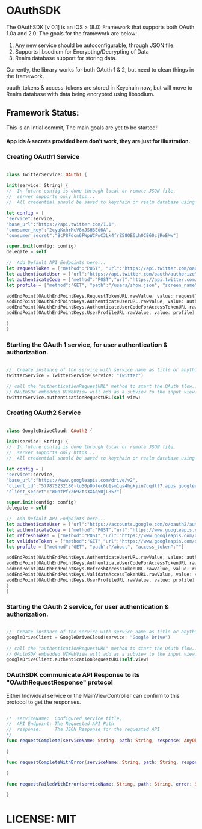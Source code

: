 # OAuthSDK 

The OAuthSDK [v 0.1] is an iOS > (8.0) Framework that supports both OAuth 1.0a and 2.0. The goals for the framework are below:

1. Any new service should be autoconfigurable, through JSON file.
2. Supports libsodium for Encrypting/Decrypting of Data
3. Realm database support for storing data.

Currently, the library works for both OAuth 1 & 2, but need to clean things in the framework.

oauth_tokens & access_tokens are stored in Keychain now, but will move to Realm database with data being encrypted using libsodium.

## Framework Status:
This is an Intial commit, The main goals are yet to be  started!!

#### App ids & secrets provided here don't work, they are just for illustration.

### Creating OAuth1 Service

```swift

class TwitterService: OAuth1 {

init(service: String) {
//  In future config is done through local or remote JSON file, 
//  server supports only https...
//  All credential should be saved to keychain or realm database using libsodium.

let config = [
"service":service,
"base_url":"https://api.twitter.com/1.1",
"consumer_key":"2cyqKxhrMcV8YJSH8Ed6A",
"consumer_secret":"BcP8Fdcn6FWpWCPwC3Lk4frZ58OE6Lh0CE60cjRoEMw"]

super.init(config: config)
delegate = self

//  Add Default API Endpoints here...
let requestToken = ["method":"POST", "url":"https://api.twitter.com/oauth/request_token", "format":"&=", "oauth_callback":"https://127.0.0.1:9000/oauth1/twitter/"]
let authenticateUser = ["url":"https://api.twitter.com/oauth/authorize", "oauth_token":""]
let authenticateCode = ["method":"POST","url":"https://api.twitter.com/oauth/access_token", "format":"&="]
let profile = ["method":"GET", "path":"/users/show.json", "screen_name":"", "format":"json"]

addEndPoint(OAuthEndPointKeys.RequestTokenURL.rawValue, value: requestToken)
addEndPoint(OAuthEndPointKeys.AuthenticateUserURL.rawValue, value: authenticateUser)
addEndPoint(OAuthEndPointKeys.AuthenticateUserCodeForAccessTokenURL.rawValue, value: authenticateRequestTokenForAccessToken)
addEndPoint(OAuthEndPointKeys.UserProfileURL.rawValue, value: profile)

}
}

```

### Starting the OAuth 1 service, for user authentication & authorization.

```swift

//  Create instance of the service with service name as title or anything..
twitterService = TwitterService(service: "Twitter")

// call the "authenticationRequestURL" method to start the OAuth flow..
// OAuthSDK embedded UIWebView will add as a subview to the input view. 
twitterService.authenticationRequestURL(self.view)


```

### Creating OAuth2 Service

```swift

class GoogleDriveCloud: OAuth2 {

init(service: String) {
//  In future config is done through local or remote JSON file, 
//  server supports only https...
//  All credential should be saved to keychain or realm database using libsodium.

let config = [
"service":service,
"base_url":"https://www.googleapis.com/drive/v2",
"client_id":"577875232180-lu50p0bfec6b1sm1qs4hgkjin7cqdll7.apps.googleusercontent.com",
"client_secret":"W0ntPfx269Zts3XAq50jL857"]

super.init(config: config)
delegate = self

//  Add Default API Endpoints here...
let authenticateUser = ["url":"https://accounts.google.com/o/oauth2/auth", "scope": "https://www.googleapis.com/auth/drive", "redirect_uri": "http://localhost/google/drive", "response_type": "code", "client_id":""]
let authenticateCode = ["method":"POST","url":"https://www.googleapis.com/oauth2/v3/token","code":"","client_id":"","client_secret":"","redirect_uri":"http://localhost/google/drive","grant_type":"authorization_code"]
let refreshToken = ["method":"POST","url":"https://www.googleapis.com/oauth2/v3/token","client_id":"","client_secret":"","refresh_token":"","grant_type":"refresh_token"]
let validateToken = ["method":"GET","url":"https://www.googleapis.com/oauth2/v1/tokeninfo","access_token":""]
let profile = ["method":"GET", "path":"/about", "access_token":""]

addEndPoint(OAuthEndPointKeys.AuthenticateUserURL.rawValue, value: authenticateUser)
addEndPoint(OAuthEndPointKeys.AuthenticateUserCodeForAccessTokenURL.rawValue, value: authenticateCode)
addEndPoint(OAuthEndPointKeys.RefreshAccessTokenURL.rawValue, value: refreshToken)
addEndPoint(OAuthEndPointKeys.ValidateAccessTokenURL.rawValue, value: validateToken)
addEndPoint(OAuthEndPointKeys.UserProfileURL.rawValue, value: profile)
}
}

```

### Starting the OAuth 2 service, for user authentication & authorization.

```swift

//  Create instance of the service with service name as title or anything..
googleDriveClient = GoogleDriveCloud(service: "Google Drive")

// call the "authenticationRequestURL" method to start the OAuth flow..
// OAuthSDK embedded UIWebView will add as a subview to the input view. 
googleDriveClient.authenticationRequestURL(self.view)

```

### OAuthSDK communicate API Response to its "OAuthRequestResponse" protocol
Either Individual service or the MainViewController can confirm to this protocol to get the responses.

```swift

/*  serviceName:  Configured service title,
//  API Endpoint: The Requested API Path
//  response:     The JSON Response for the requested API
*/
func requestComplete(serviceName: String, path: String, response: AnyObject) {

}

func requestCompleteWithError(serviceName: String, path: String, response: String) {

}

func requestFailedWithError(serviceName: String, path: String, error: String) {

}

```

# LICENSE: 	MIT
